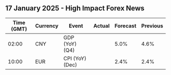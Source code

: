 ## 17 January 2025 - High Impact Forex News

| Time (GMT) | Currency | Event | Actual | Forecast | Previous |
|------|----------|-------|--------|----------|----------|
| 02:00 | CNY | GDP (YoY) (Q4) |  | 5.0% | 4.6% |
| 10:00 | EUR | CPI (YoY) (Dec) |  | 2.4% | 2.4% |
